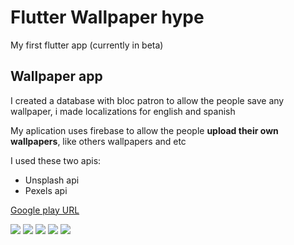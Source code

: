 # Flutter Wallpaper hype

My first flutter app (currently in beta)

## Wallpaper app

I created a database with bloc patron to allow the people save any wallpaper, i made localizations for english and spanish

My aplication uses firebase to allow the people **upload their own wallpapers**, like others wallpapers and etc

I used these two apis:
* Unsplash api
* Pexels api


[Google play URL](https://play.google.com/store/apps/details?id=com.guglia001.wallpaper_dope)


![](https://res.cloudinary.com/dr7sntabv/image/upload/v1601806335/Screenshot_1_yruzjn.png) ![](https://res.cloudinary.com/dr7sntabv/image/upload/v1601806335/Screenshot_2_io6hp4.png)
![](https://res.cloudinary.com/dr7sntabv/image/upload/v1601806335/Screenshot_4_jf6z3h.png) ![](https://res.cloudinary.com/dr7sntabv/image/upload/v1601806335/Screenshot_3_angfyl.png)
![](https://res.cloudinary.com/dr7sntabv/image/upload/v1601806335/Screenshot_5_s3wde5.png)
